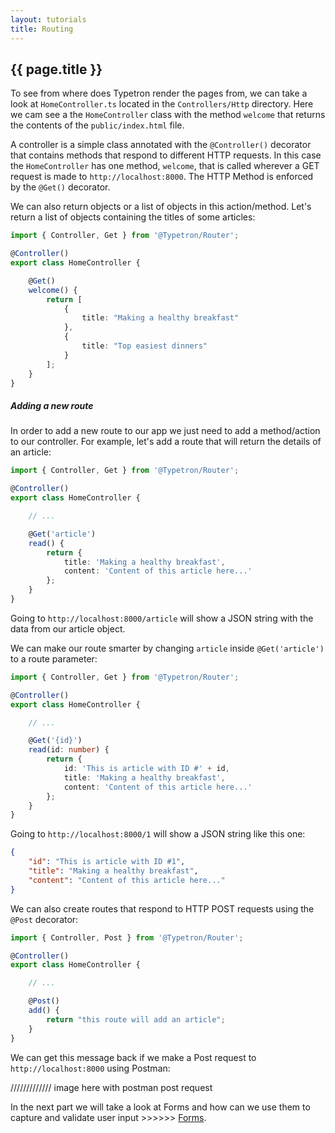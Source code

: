 ```yaml
---
layout: tutorials
title: Routing
---
```


## {{ page.title }}

To see from where does Typetron render the pages from, we can take a look at `HomeController.ts` located in the 
`Controllers/Http` directory. Here we cam see a the `HomeController` class with the method `welcome` that returns
the contents of the `public/index.html` file.

A controller is a simple class annotated with the `@Controller()` decorator that contains methods that respond 
to different HTTP requests. In this case the `HomeController` has one method, `welcome`, that is called wherever
a GET request is made to `http://localhost:8000`. The HTTP Method is enforced by the `@Get()` decorator.

We can also return objects or a list of objects in this action/method. Let's return a list of objects containing
the titles of some articles:

```ts
import { Controller, Get } from '@Typetron/Router';

@Controller()
export class HomeController {

    @Get()
    welcome() {
        return [
            {
                title: "Making a healthy breakfast"
            },
            {
                title: "Top easiest dinners"
            }
        ];
    }
}
```

##### Adding a new route

In order to add a new route to our app we just need to add a method/action to our controller. For example, let's
add a route that will return the details of an article:
 
```ts
import { Controller, Get } from '@Typetron/Router';

@Controller()
export class HomeController {

    // ...

    @Get('article')
    read() {
        return {
            title: 'Making a healthy breakfast',
            content: 'Content of this article here...'
        };
    }
}
```

Going to `http://localhost:8000/article` will show a JSON string with the data from our article object.

We can make our route smarter by changing `article` inside `@Get('article')` to a route parameter: 

```ts
import { Controller, Get } from '@Typetron/Router';

@Controller()
export class HomeController {

    // ...

    @Get('{id}')
    read(id: number) {
        return {
            id: 'This is article with ID #' + id,
            title: 'Making a healthy breakfast',
            content: 'Content of this article here...'
        };
    }
}
```

Going to `http://localhost:8000/1` will show a JSON string like this one:
```json
{
    "id": "This is article with ID #1",
    "title": "Making a healthy breakfast",
    "content": "Content of this article here..."
}
```

We can also create routes that respond to HTTP POST requests using the `@Post` decorator: 

```ts
import { Controller, Post } from '@Typetron/Router';

@Controller()
export class HomeController {

    // ...

    @Post()
    add() {
        return "this route will add an article";
    }
}
```

We can get this message back if we make a Post request to `http://localhost:8000` using Postman:

///////////// image here with postman post request 

In the next part we will take a look at Forms and how can we use them to capture and validate user 
input >>>>>> [Forms](/tutorials/forms).
